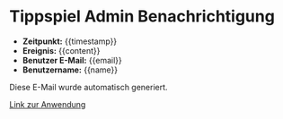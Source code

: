 # Tippspiel Admin Benachrichtigung

- **Zeitpunkt:** {{timestamp}}
- **Ereignis:** {{content}}
- **Benutzer E-Mail:** {{email}}
- **Benutzername:** {{name}}

Diese E-Mail wurde automatisch generiert.

[Link zur Anwendung]({{appUrl}})
